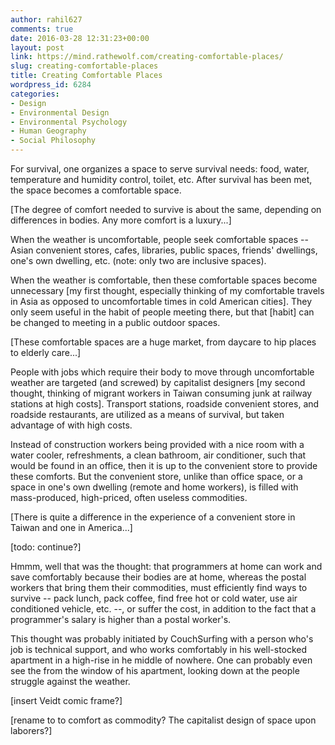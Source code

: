 ```yaml
---
author: rahil627
comments: true
date: 2016-03-28 12:31:23+00:00
layout: post
link: https://mind.rathewolf.com/creating-comfortable-places/
slug: creating-comfortable-places
title: Creating Comfortable Places
wordpress_id: 6284
categories:
- Design
- Environmental Design
- Environmental Psychology
- Human Geography
- Social Philosophy
---
```


For survival, one organizes a space to serve survival needs: food, water, temperature and humidity control, toilet, etc. After survival has been met, the space becomes a comfortable space.

[The degree of comfort needed to survive is about the same, depending on differences in bodies. Any more comfort is a luxury...]

When the weather is uncomfortable, people seek comfortable spaces -- Asian convenient stores, cafes, libraries, public spaces, friends' dwellings, one's own dwelling, etc. (note: only two are inclusive spaces).

When the weather is comfortable, then these comfortable spaces become unnecessary [my first thought, especially thinking of my comfortable travels in Asia as opposed to uncomfortable times in cold American cities]. They only seem useful in the habit of people meeting there, but that [habit] can be changed to meeting in a public outdoor spaces.

[These comfortable spaces are a huge market, from daycare to hip places to elderly care...]

People with jobs which require their body to move through uncomfortable weather are targeted (and screwed) by capitalist designers [my second thought, thinking of migrant workers in Taiwan consuming junk at railway stations at high costs]. Transport stations, roadside convenient stores, and roadside restaurants, are utilized as a means of survival, but taken advantage of with high costs.

Instead of construction workers being provided with a nice room with a water cooler, refreshments, a clean bathroom, air conditioner, such that would be found in an office, then it is up to the convenient store to provide these comforts. But the convenient store, unlike than office space, or a space in one's own dwelling (remote and home workers), is filled with mass-produced, high-priced, often useless commodities. 

[There is quite a difference in the experience of a convenient store in Taiwan and one in America...]

[todo: continue?]

Hmmm, well that was the thought: that programmers at home can work and save comfortably because their bodies are at home, whereas the postal workers that bring them their commodities, must efficiently find ways to survive -- pack lunch, pack coffee, find free hot or cold water, use air conditioned vehicle, etc. --, or suffer the cost, in addition to the fact that a programmer's salary is higher than a postal worker's.

This thought was probably initiated by CouchSurfing with a person who's job is technical support, and who works comfortably in his well-stocked apartment in a high-rise in he middle of nowhere.  One can probably even see the from the window of his apartment, looking down at the people struggle against the weather.

[insert Veidt comic frame?]

[rename to to comfort as commodity? The capitalist design of space upon laborers?]
